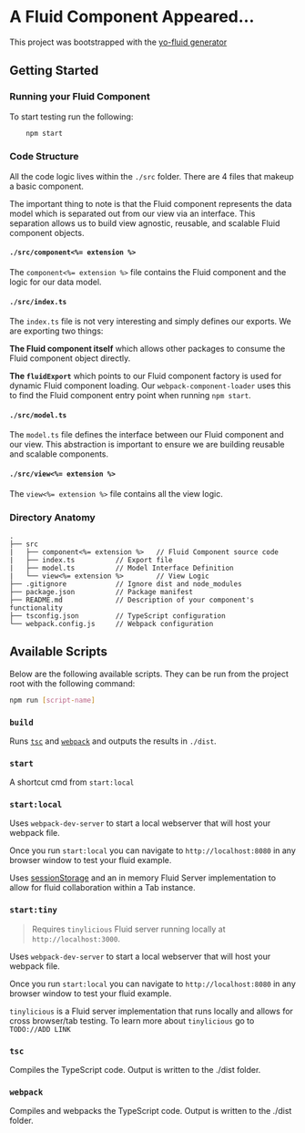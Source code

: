 # A Fluid Component Appeared...

This project was bootstrapped with the [yo-fluid generator](...)

## Getting Started

### Running your Fluid Component

To start testing run the following:

```bash
    npm start
```

### Code Structure

All the code logic lives within the `./src` folder. There are 4 files that makeup a basic component.

The important thing to note is that the Fluid component represents the data model which is separated out from our view via an interface. This separation allows us to build view agnostic, reusable, and scalable Fluid component objects.

#### `./src/component<%= extension %>`

The `component<%= extension %>` file contains the Fluid component and the logic for our data model.

#### `./src/index.ts`

The `index.ts` file is not very interesting and simply defines our exports. We are exporting two things:

**The Fluid component itself** which allows other packages to consume the Fluid component object directly.

**The `fluidExport`** which points to our Fluid component factory is used for dynamic Fluid component loading. Our `webpack-component-loader` uses this to find the Fluid component entry point when running `npm start`.

#### `./src/model.ts`

The `model.ts` file defines the interface between our Fluid component and our view. This abstraction is important to ensure we are building reusable and scalable components.

#### `./src/view<%= extension %>`

The `view<%= extension %>` file contains all the view logic.

### Directory Anatomy

```text
.
├── src
|   ├── component<%= extension %>   // Fluid Component source code
|   ├── index.ts          // Export file
|   ├── model.ts          // Model Interface Definition
|   └── view<%= extension %>        // View Logic
├── .gitignore            // Ignore dist and node_modules
├── package.json          // Package manifest
├── README.md             // Description of your component's functionality
├── tsconfig.json         // TypeScript configuration
└── webpack.config.js     // Webpack configuration
```

## Available Scripts

Below are the following available scripts. They can be run from the project root with the following command:

```bash
npm run [script-name]
```

### `build`

Runs [`tsc`](###-tsc) and [`webpack`](###-webpack) and outputs the results in `./dist`.

### `start`

A shortcut cmd from `start:local`

### `start:local`

Uses `webpack-dev-server` to start a local webserver that will host your webpack file.

Once you run `start:local` you can navigate to `http://localhost:8080` in any browser window to test your fluid example.

Uses [sessionStorage](https://developer.mozilla.org/en-US/docs/Web/API/Window/sessionStorage) and an in memory Fluid Server implementation to allow for fluid collaboration within a Tab instance.

### `start:tiny`

> Requires `tinylicious` Fluid server running locally at `http://localhost:3000`.

Uses `webpack-dev-server` to start a local webserver that will host your webpack file.

Once you run `start:local` you can navigate to `http://localhost:8080` in any browser window to test your fluid example.

`tinylicious` is a Fluid server implementation that runs locally and
allows for cross browser/tab testing. To learn more about `tinylicious` go to `TODO://ADD LINK`

### `tsc`

Compiles the TypeScript code. Output is written to the ./dist folder.

### `webpack`

Compiles and webpacks the TypeScript code. Output is written to the ./dist folder.
